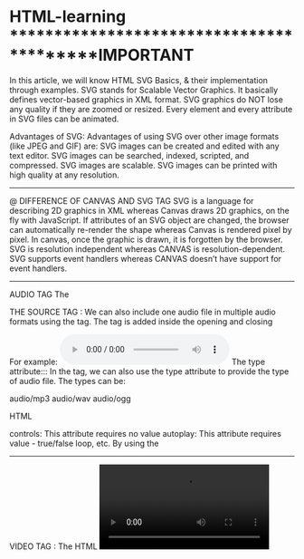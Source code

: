 # HTML-learning *****************************************IMPORTANT
In this article, we will know HTML SVG Basics, & their implementation through examples. SVG stands for Scalable Vector Graphics. It basically defines vector-based graphics in XML format. SVG graphics do NOT lose any quality if they are zoomed or resized. Every element and every attribute in SVG files can be animated.

Advantages of SVG: Advantages of using SVG over other image formats (like JPEG and GIF) are: 
SVG images can be created and edited with any text editor.
SVG images can be searched, indexed, scripted, and compressed.
SVG images are scalable.
SVG images can be printed with high quality at any resolution.


********************************************************************************
@ DIFFERENCE OF CANVAS AND SVG TAG
SVG is a language for describing 2D graphics in XML whereas Canvas draws 2D graphics, on the fly with JavaScript.
If attributes of an SVG object are changed, the browser can automatically re-render the shape whereas Canvas is rendered pixel by pixel. In canvas, once the graphic is drawn, it is forgotten by the browser.
SVG is resolution independent whereas CANVAS is resolution-dependent.
SVG supports event handlers whereas CANVAS doesn’t have support for event handlers.
*******************************************************************************
AUDIO TAG
The <audio> tag is used to add audio content within the HTML code such as songs, audio clips, etc. Basically, the <audio> tag supports three audio formats, 
mp3/Ogg/WAV
To include the audio file within the HTML document we need to add the <audio> tag with the src attribute to provide the file path and the controls attribute which displays controls such as the pause and play buttons.
** Syntax for <audio> tag <audio controls src='file_path'></audio> **

THE SOURCE TAG :
We can also include one audio file in multiple audio formats using the <source> tag. The <source> tag is added inside the opening and closing <audio> tag. If we want to add multiple sources for an audio file, then we can use multiple <source> tags with the <audio> tag.
In the <source> tag, we can provide the URL of the audio file using the src attribute of the <source> tag inside the <audio> tag. To provide multiple audio files, we can add multiple <source> tags and the browser will choose the most suitable audio file among all. The <source> tag doesn't require any closing tag.

For example:
<audio controls>
	<source src='filename.mp3' type='audio/mp3'>
	<source src='filename.wav' type='audio/wav'>
</audio>
The type attribute:::  In the <source> tag, we can also use the type attribute to provide the type of audio file. The types can be:

audio/mp3
audio/wav
audio/ogg

HTML <audio> tag attributes:

controls: This attribute requires no value
autoplay: This attribute requires value - true/false
loop, etc.
By using the <audio> tag, we can include an audio file in the HTML document without adding any third-party plug-ins like flash player, etc.
***************************************************************************************************
VIDEO TAG :
The HTML <video> tag is used to include videos on any webpage such as movie clips, other video streams, etc.
We can include multiple URLs of the same video in different formats using the <source> tag and then the browser will choose the most appropriate one amongst all of them.The video tag mainly supports three video formats, these are: MP4, WebM, OGG
Just like we used the <source> tag with the <audio> tag to provide different audio files, similarly, we can use the <source> tag with the <video> tag too.
The text within the opening and closing <video> tag will be displayed only when the browser does not support the <video> element
Syntax for <video> tag:
We have used the <source> tag within the <video> tag in the below syntax.
<video> 
	<source src='file_path' type='video/file_format'>
	Your browser doesnt support Videos
</video>
